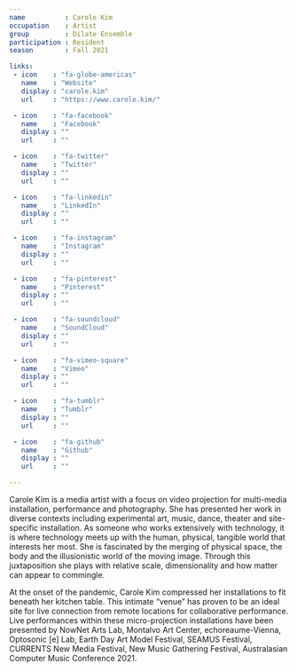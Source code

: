 ```yaml
---
name          : Carole Kim
occupation    : Artist
group         : Dilate Ensemble
participation : Resident
season        : Fall 2021

links:
 - icon    : "fa-globe-americas"
   name    : "Website"
   display : "carole.kim"
   url     : "https://www.carole.kim/"

 - icon    : "fa-facebook"
   name    : "Facebook"
   display : ""
   url     : ""

 - icon    : "fa-twitter"
   name    : "Twitter"
   display : ""
   url     : ""

 - icon    : "fa-linkedin"
   name    : "LinkedIn"
   display : ""
   url     : ""

 - icon    : "fa-instagram"
   name    : "Instagram"
   display : ""
   url     : ""

 - icon    : "fa-pinterest"
   name    : "Pinterest"
   display : ""
   url     : ""

 - icon    : "fa-soundcloud"
   name    : "SoundCloud"
   display : ""
   url     : ""

 - icon    : "fa-vimeo-square"
   name    : "Vimeo"
   display : ""
   url     : ""

 - icon    : "fa-tumblr"
   name    : "Tumblr"
   display : ""
   url     : ""

 - icon    : "fa-github"
   name    : "Github"
   display : ""
   url     : ""

---
```

Carole Kim is a media artist with a focus on video projection for multi-media installation, performance and photography. She has presented her work in diverse contexts including experimental art, music, dance, theater and site-specific installation. As someone who works extensively with technology, it is where technology meets up with the human, physical, tangible world that interests her most. She is fascinated by the merging of physical space, the body and the illusionistic world of the moving image. Through this juxtaposition she plays with relative scale, dimensionality and how matter can appear to commingle.

At the onset of the pandemic, Carole Kim compressed her installations to fit beneath her kitchen table. This intimate “venue” has proven to be an ideal site for live connection from remote locations for collaborative performance. Live performances within these micro-projection installations  have been presented by NowNet Arts Lab, Montalvo Art Center, echoreaume-Vienna, Optosonic [e] Lab, Earth Day Art Model Festival, SEAMUS Festival, CURRENTS New Media Festival, New Music Gathering Festival, Australasian Computer Music Conference 2021.